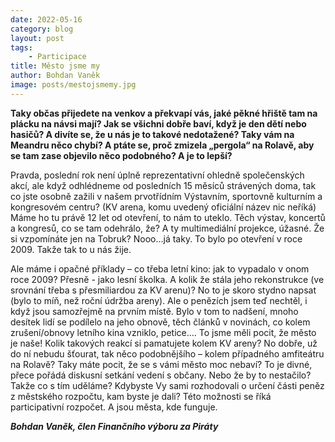 ```yaml
---
date: 2022-05-16
category: blog
layout: post
tags: 
    - Participace
title: Město jsme my
author: Bohdan Vaněk
image: posts/mestojsmemy.jpg
---
```

**Taky občas přijedete na venkov a překvapí vás, jaké pěkné hřiště tam na plácku na návsi mají? Jak se všichni dobře baví, když je den dětí nebo hasičů? A divíte se, že u nás je to takové nedotažené? Taky vám na Meandru něco chybí? A ptáte se, proč zmizela „pergola“ na Rolavě, aby se tam zase objevilo něco podobného? A je to lepší?**

Pravda, poslední rok není úplně reprezentativní ohledně společenských akcí, ale když odhlédneme od posledních 15 měsíců strávených doma, tak co jste osobně zažili v našem prvotřídním Výstavním, sportovně kulturním a kongresovém centru? (KV arena, komu uvedený oficiální název nic neříká) Máme ho tu právě 12 let od otevření, to nám to uteklo. Těch výstav, koncertů a kongresů, co se tam odehrálo, že? A ty multimediální projekce, úžasné. Že si vzpomínáte jen na Tobruk? Nooo…já taky. To bylo po otevření v roce 2009. Takže tak to u nás žije.

Ale máme i opačné příklady – co třeba letní kino: jak to vypadalo v onom roce 2009? Přesně - jako lesní školka. A kolik že stála jeho rekonstrukce (ve srovnání třeba s přesmiliardou za KV arenu)? No to je skoro stydno napsat (bylo to míň, než roční údržba areny). Ale o penězích jsem teď nechtěl, i když jsou samozřejmě na prvním místě. Bylo v tom to nadšení, mnoho desítek lidí se podílelo na jeho obnově, těch článků v novinách, co kolem zrušení/obnovy letního kina vzniklo, petice…. To jsme měli pocit, že město je naše! Kolik takových reakcí si pamatujete kolem KV areny? No dobře, už do ní nebudu šťourat, tak něco podobnějšího – kolem případného amfiteátru na Rolavě? Taky máte pocit, že se s vámi město moc nebaví? To je divné, přece pořádá diskusní setkání vedení s občany. Nebo že by to nestačilo? Takže co s tím uděláme? Kdybyste Vy sami rozhodovali o určení části peněz z městského rozpočtu, kam byste je dali? Této možnosti se říká participativní rozpočet. A jsou města, kde funguje.

***Bohdan Vaněk, člen Finančního výboru za Piráty***
